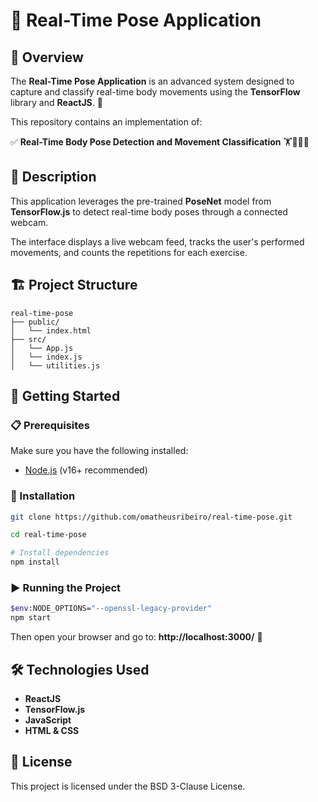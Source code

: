 # 🤖 Real-Time Pose Application

## 📌 Overview
The **Real-Time Pose Application** is an advanced system designed to capture and classify real-time body movements using the **TensorFlow** library and **ReactJS**. 🚀

This repository contains an implementation of:

✅ **Real-Time Body Pose Detection and Movement Classification** 🏋️🤸‍♂️🤼

## 📝 Description
This application leverages the pre-trained **PoseNet** model from **TensorFlow.js** to detect real-time body poses through a connected webcam.

The interface displays a live webcam feed, tracks the user's performed movements, and counts the repetitions for each exercise.

## 🏗️ Project Structure
```
real-time-pose
├── public/
│   └── index.html      
├── src/
│   └── App.js   
│   └── index.js    
│   └── utilities.js       
```

## 🚀 Getting Started

### 📋 Prerequisites
Make sure you have the following installed:
- [Node.js](https://nodejs.org/) (v16+ recommended)

### 🔧 Installation
```sh
git clone https://github.com/omatheusribeiro/real-time-pose.git
```
```sh
cd real-time-pose
```
```sh
# Install dependencies
npm install
```

### ▶️ Running the Project
```sh
$env:NODE_OPTIONS="--openssl-legacy-provider"
npm start
```
Then open your browser and go to: **http://localhost:3000/** 🚀

## 🛠️ Technologies Used
- **ReactJS**
- **TensorFlow.js**
- **JavaScript**
- **HTML & CSS**

## 📜 License
This project is licensed under the BSD 3-Clause License.
